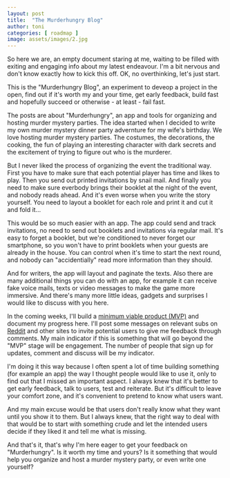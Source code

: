 ```yaml
---
layout: post
title:  "The Murderhungry Blog"
author: toni
categories: [ roadmap ]
image: assets/images/2.jpg
---
```

So here we are, an empty document staring at me, waiting to be filled with exiting and engaging info about my latest endeavour. I'm a bit nervous and don't know exactly how to kick this off. OK, no overthinking, let's just start. 

This is the "Murderhungry Blog", an experiment to deveop a project in the open, find out if it's worth my and your time, get early feedback, build fast and hopefully succeed or otherwise - at least - fail fast.


The posts are about "Murderhungry", an app and tools for organizing and hosting murder mystery parties. The idea started when I decided to write my own murder mystery dinner party advernture for my wife's birthday. We love hosting murder mystery parties. The costumes, the decorations, the cooking, the fun of playing an interesting character with dark secrets and the excitement of trying to figure out who is the murderer. 

But I never liked the process of organizing the event the traditional way. First you have to make sure that each potential player has time and likes to play. Then you send out printed invitations by snail mail. And finally you need to make sure everbody brings their booklet at the night of the event, and nobody reads ahead. And it's even worse when you write the story yourself. You need to layout a booklet for each role and print it and cut it and fold it...


This would be so much easier with an app. The app could send and track invitations, no need to send out booklets and invitations via regular mail. It's easy to forget a booklet, but we're conditioned to never forget our smartphone, so you won't have to print booklets when your guests are already in the house. You can control when it's time to start the next round, and nobody can "accidentially" read more information than they should. 


And for writers, the app will layout and paginate the texts. Also there are many additional things you can do with an app, for example it can receive fake voice mails, texts or video messages to make the game more immersive. And there's many more little ideas, gadgets and surprises I would like to discuss with you here.


In the coming weeks, I'll build a [minimum viable product (MVP)](https://en.wikipedia.org/wiki/Minimum_viable_product) and document my progress here. I'll post some messages on relevant subs on [Reddit](https://reddit.com) and other sites to invite potential users to give me feedback through comments. My main indicator if this is something that will go beyond the "MVP" stage will be engagement. The number of people that sign up for updates, comment and discuss will be my indicator.


I'm doing it this way because I often spent a lot of time building something (for example an app) the way I thought people would like to use it, only to find out that I missed an important aspect. I always knew that it's better to get early feedback, talk to users, test and reiterate. But it's difficult to leave your comfort zone, and it's convenient to pretend to know what users want. 

And my main excuse would be that users don't really know what they want until you show it to them. But I always knew, that the right way to deal with that would be to start with something crude and let the intended users decide if they liked it and tell me what is missing. 

And that's it, that's why I'm here eager to get your feedback on "Murderhungry". Is it worth my time and yours? Is it something that would help you organize and host a murder mystery party, or even write one yourself?